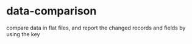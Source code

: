 # data-comparison
compare data in flat files, and report the changed records and fields by using the key

